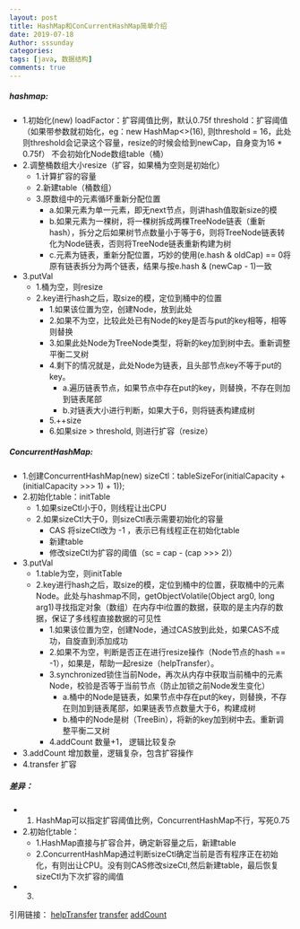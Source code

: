 ```yaml
---
layout: post
title: HashMap和ConCurrentHashMap简单介绍
date: 2019-07-18
Author: sssunday
categories: 
tags: [java, 数据结构]
comments: true
---
```


##### hashmap:
+ 1.初始化(new)
    loadFactor：扩容阈值比例，默认0.75f
    threshold：扩容阈值（如果带参数就初始化，eg：new HashMap<>(16), 则threshold = 16，此处则threshold会记录这个容量，resize的时候会给到newCap，自身变为16 * 0.75f）
    不会初始化Node数组table（桶）
+ 2.调整桶数组大小resize（扩容，如果桶为空则是初始化）
    - 1.计算扩容的容量
    - 2.新建table（桶数组）
    - 3.原数组中的元素循环重新分配位置
        - a.如果元素为单一元素，即无next节点，则讲hash值取新size的模
        - b.如果元素为一棵树，将一棵树拆成两棵TreeNode链表（重新hash），拆分之后如果树节点数量小于等于6，则将TreeNode链表转化为Node链表，否则将TreeNode链表重新构建为树
        - c.元素为链表，重新分配位置，巧妙的使用(e.hash & oldCap) == 0将原有链表拆分为两个链表，结果与按e.hash & (newCap - 1)一致
+ 3.putVal
    - 1.桶为空，则resize
    - 2.key进行hash之后，取size的模，定位到桶中的位置
        - 1.如果该位置为空，创建Node，放到此处
        - 2.如果不为空，比较此处已有Node的key是否与put的key相等，相等则替换
        - 3.如果此处Node为TreeNode类型，将新的key加到树中去。重新调整平衡二叉树
        - 4.剩下的情况就是，此处Node为链表，且头部节点key不等于put的key。
            - a.遍历链表节点，如果节点中存在put的key，则替换，不存在则加到链表尾部
            - b.对链表大小进行判断，如果大于6，则将链表构建成树
        - 5.++size
        - 6.如果size > threshold, 则进行扩容（resize）
##### ConcurrentHashMap:
+ 1.创建ConcurrentHashMap(new)
    sizeCtl：tableSizeFor(initialCapacity + (initialCapacity >>> 1) + 1));
+ 2.初始化table：initTable
    + 1.如果sizeCtl小于0，则线程让出CPU
    + 2.如果sizeCtl大于0，则sizeCtl表示需要初始化的容量
        + CAS 将sizeCtl改为 -1 ，表示已有线程正在初始化table
        + 新建table
        + 修改sizeCtl为扩容的阈值（sc = cap - (cap >>> 2)）
+ 3.putVal
    + 1.table为空，则initTable
    + 2.key进行hash之后，取size的模，定位到桶中的位置，获取桶中的元素Node。此处与hashmap不同，getObjectVolatile(Object arg0, long arg1)寻找指定对象（数组）在内存中i位置的数据，获取的是主内存的数据，保证了多线程直接数据的可见性
        + 1.如果该位置为空，创建Node，通过CAS放到此处，如果CAS不成功，自旋直到添加成功
        + 2.如果不为空，判断是否正在进行resize操作（Node节点的hash == -1），如果是，帮助一起resize（helpTransfer）。
        + 3.synchronized锁住当前Node，再次从内存中获取当前桶中的元素Node，校验是否等于当前节点（防止加锁之前Node发生变化）
            + a.桶中的Node是链表，如果节点中存在put的key，则替换，不存在则加到链表尾部，如果链表节点数量大于6，构建成树
            + b.桶中的Node是树（TreeBin），将新的key加到树中去。重新调整平衡二叉树
        + 4.addCount 数量+1， 逻辑比较复杂
+ 3.addCount 增加数量，逻辑复杂，包含扩容操作
+ 4.transfer 扩容 

##### 差异：
+ 1. HashMap可以指定扩容阈值比例，ConcurrentHashMap不行，写死0.75
+ 2.初始化table：
    + 1.HashMap直接与扩容合并，确定新容量之后，新建table
    + 2.ConcurrentHashMap通过判断sizeCtl确定当前是否有程序正在初始化，有则出让CPU。没有则CAS修改sizeCtl,然后新建table，最后恢复sizeCtl为下次扩容的阈值
+ 3.

引用链接：
[helpTransfer](https://www.jianshu.com/p/39b747c99d32)
[transfer](https://www.jianshu.com/p/2829fe36a8dd)
[addCount](https://www.jianshu.com/p/749d1b8db066)